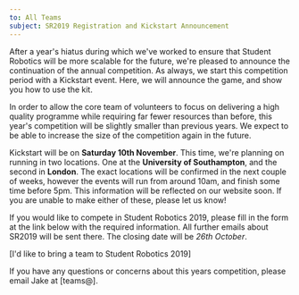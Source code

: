 ```yaml
---
to: All Teams
subject: SR2019 Registration and Kickstart Announcement
---
```


After a year's hiatus during which we've worked to ensure that Student Robotics will be more scalable for the future, we're pleased to announce the continuation of the annual competition. As always, we start this competition period with a Kickstart event. Here, we will announce the game, and show you how to use the kit.

In order to allow the core team of volunteers to focus on delivering a high quality programme while requiring far fewer resources than before, this year's competition will be slightly smaller than previous years. We expect to be able to increase the size of the competition again in the future.

Kickstart will be on **Saturday 10th November**. This time, we're planning on running in two locations. One at the **University of Southampton**, and the second in **London**. The exact locations will be confirmed in the next couple of weeks, however the events will run from around 10am, and finish some time before 5pm. This information will be reflected on our website soon. If you are unable to make either of these, please let us know!

If you would like to compete in Student Robotics 2019, please fill in the form at the link below with the required information. All further emails about SR2019 will be sent there. The closing date will be *26th October*.

[I'd like to bring a team to Student Robotics 2019]

If you have any questions or concerns about this years competition, please email Jake at [teams@].

